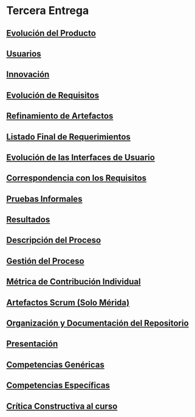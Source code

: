 # Tercera Entrega
[Evolución del Producto](https://github.com/MateoAlejandroCaamalTencle/HABIT/blob/TerceraEntrega/HABIT%2B/Evoluci%C3%B3n%20del%20Producto.md)
-
[Usuarios](https://github.com/MateoAlejandroCaamalTencle/HABIT/blob/TerceraEntrega/HABIT%2B/Usuarios.md) 
-
[Innovación](https://github.com/MateoAlejandroCaamalTencle/HABIT/blob/TerceraEntrega/HABIT%2B/Innovaci%C3%B3n.md)
-
[Evolución de Requisitos](https://github.com/MateoAlejandroCaamalTencle/HABIT/blob/TerceraEntrega/HABIT%2B/Evoluci%C3%B3n%20de%20Requisitos.md)
-
[Refinamiento de Artefactos](https://github.com/MateoAlejandroCaamalTencle/HABIT/blob/TerceraEntrega/HABIT%2B/Refinamiento%20de%20Artefactos.png)
-
[Listado Final de Requerimientos]()
-
[Evolución de las Interfaces de Usuario](https://github.com/MateoAlejandroCaamalTencle/HABIT/blob/TerceraEntrega/HABIT%2B/Evoluci%C3%B3n%20de%20las%20Interfaces%20de%20Usuario.md)
-
[Correspondencia con los Requisitos](https://github.com/MateoAlejandroCaamalTencle/HABIT/blob/TerceraEntrega/HABIT%2B/Correspondencia%20con%20los%20Requisitos.md)
-
[Pruebas Informales ](https://github.com/MateoAlejandroCaamalTencle/HABIT/blob/TerceraEntrega/HABIT%2B/Pruebas%20Informales.md)
-
[Resultados](https://github.com/MateoAlejandroCaamalTencle/HABIT/blob/TerceraEntrega/HABIT%2B/Resultados.md)
-
[Descripción del Proceso](https://github.com/MateoAlejandroCaamalTencle/HABIT/blob/TerceraEntrega/HABIT%2B/Descripci%C3%B3n%20del%20Proceso.md)
-
[Gestión del Proceso](https://github.com/MateoAlejandroCaamalTencle/HABIT/blob/TerceraEntrega/HABIT%2B/Gesti%C3%B3n%20del%20Proceso.md)
-
[Métrica de Contribución Individual](https://github.com/MateoAlejandroCaamalTencle/HABIT/blob/TerceraEntrega/HABIT%2B/M%C3%A9trica%20de%20Contribuci%C3%B3n%20Individual.pdf)
-
[Artefactos Scrum (Solo Mérida)]()
-
[Organización y Documentación del Repositorio](https://github.com/MateoAlejandroCaamalTencle/HABIT/tree/TerceraEntrega)
-
[Presentación]()
-
[Competencias Genéricas](https://github.com/MateoAlejandroCaamalTencle/HABIT/blob/TerceraEntrega/HABIT%2B/Competencias%20Gen%C3%A9ricas.md)
-
[Competencias Específicas](https://github.com/MateoAlejandroCaamalTencle/HABIT/blob/TerceraEntrega/HABIT%2B/Competencias%20Espec%C3%ADficas.md)
-
[Crítica Constructiva al curso](https://github.com/MateoAlejandroCaamalTencle/HABIT/blob/TerceraEntrega/HABIT%2B/Cr%C3%ADtica%20Constructiva%20al%20curso.md)
-
